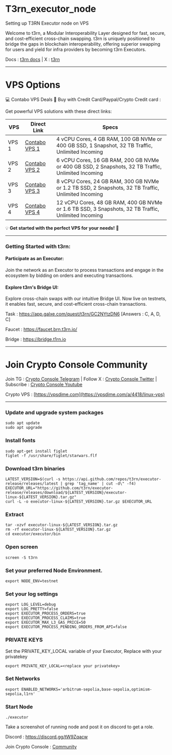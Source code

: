 # T3rn_executor_node
Setting up T3RN Executor node on VPS

Welcome to t3rn, a Modular Interoperability Layer designed for fast, secure, and cost-efficient cross-chain swapping. t3rn is uniquely positioned to bridge the gaps in blockchain interoperability, offering superior swapping for users and yield for infra providers by becoming t3rn Executors.

Docs : [t3rn docs](https://docs.t3rn.io/intro) | X : [t3rn](https://x.com/t3rn_io)

---

# VPS Options

💻 Contabo VPS Deals 🚀 Buy with Credit Card/Paypal/Crypto Credit card : 

Get powerful VPS solutions with these direct links:  

| **VPS** | **Direct Link**                      | **Specs**                                                                                              |
|---------|--------------------------------------|--------------------------------------------------------------------------------------------------------|
| VPS 1   | [Contabo VPS 1](https://www.jdoqocy.com/click-101278318-15692486) | 4 vCPU Cores, 4 GB RAM, 100 GB NVMe or 400 GB SSD, 1 Snapshot, 32 TB Traffic, Unlimited Incoming      |
| VPS 2   | [Contabo VPS 2](https://www.anrdoezrs.net/click-101278318-13796472) | 6 vCPU Cores, 16 GB RAM, 200 GB NVMe or 400 GB SSD, 2 Snapshots, 32 TB Traffic, Unlimited Incoming    |
| VPS 3   | [Contabo VPS 3](https://www.dpbolvw.net/click-101278318-13796474) | 8 vCPU Cores, 24 GB RAM, 300 GB NVMe or 1.2 TB SSD, 2 Snapshots, 32 TB Traffic, Unlimited Incoming    |
| VPS 4   | [Contabo VPS 4](https://www.anrdoezrs.net/click-101278318-13796476) | 12 vCPU Cores, 48 GB RAM, 400 GB NVMe or 1.6 TB SSD, 3 Snapshots, 32 TB Traffic, Unlimited Incoming |


💡 **Get started with the perfect VPS for your needs!** 🚀


----------------------------------------------------------------------------------------------------------------------------------------
### Getting Started with t3rn:
#### Participate as an Executor:
Join the network as an Executor to process transactions and engage in the ecosystem by bidding on orders and executing transactions.

#### Explore t3rn's Bridge UI:
Explore cross-chain swaps with our intuitive Bridge UI. Now live on testnets, it enables fast, secure, and cost-efficient cross-chain transactions.

Task : https://app.galxe.com/quest/t3rn/GC2NYtzDN6
[Answers : C, A, D, C]

Faucet : https://faucet.brn.t3rn.io/

Bridge : https://bridge.t1rn.io 

----------------------------------------------------------------------------------------------------------------------------------------

# Join Crypto Console Community

Join TG : [Crypto Console Telegram](https://t.me/cryptoconsol) | Follow X : [Crypto Console Twitter](https://www.x.com/cryptoconsol) | Subscribe : [Crypto Console Youtube](https://www.youtube.com/@cryptoconsole)

Crypto VPS : [https://vpsdime.com](https://vpsdime.com/a/4418/linux-vps)

----------------------------------------------------------------------------------------------------------------------------------------

### Update and upgrade system packages
```
sudo apt update
sudo apt upgrade
```
### Install fonts
```
sudo apt-get install figlet
figlet -f /usr/share/figlet/starwars.flf

```
### Download t3rn binaries
```
LATEST_VERSION=$(curl -s https://api.github.com/repos/t3rn/executor-release/releases/latest | grep 'tag_name' | cut -d\" -f4)
EXECUTOR_URL="https://github.com/t3rn/executor-release/releases/download/${LATEST_VERSION}/executor-linux-${LATEST_VERSION}.tar.gz"
curl -L -o executor-linux-${LATEST_VERSION}.tar.gz $EXECUTOR_URL

```
### Extract 
```
tar -xzvf executor-linux-${LATEST_VERSION}.tar.gz
rm -rf executor-linux-${LATEST_VERSION}.tar.gz
cd executor/executor/bin

```

### Open screen 
```
screen -S t3rn
```
### Set your preferred Node Environment.
```
export NODE_ENV=testnet
```
### Set your log settings
```
export LOG_LEVEL=debug
export LOG_PRETTY=false
export EXECUTOR_PROCESS_ORDERS=true
export EXECUTOR_PROCESS_CLAIMS=true
export EXECUTOR_MAX_L3_GAS_PRICE=50
export EXECUTOR_PROCESS_PENDING_ORDERS_FROM_API=false
```
### PRIVATE KEYS
Set the PRIVATE_KEY_LOCAL variable of your Executor, Replace with your privatekey
```
export PRIVATE_KEY_LOCAL=<replace your privatekey>
```
### Set Networks
```
export ENABLED_NETWORKS='arbitrum-sepolia,base-sepolia,optimism-sepolia,l1rn'
```
### Start Node
```
./executor
```

Take a screenshot of running node and post it on discord to get a role.

Discord : https://discord.gg/tW9Zqacw

Join Crypto Console : [Community](https://t.me/cryptoconsol)
